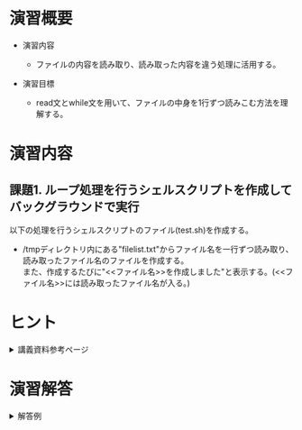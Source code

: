 # 演習概要
- 演習内容
  - ファイルの内容を読み取り、読み取った内容を違う処理に活用する。

- 演習目標
  - read文とwhile文を用いて、ファイルの中身を1行ずつ読みこむ方法を理解する。

# 演習内容
## 課題1. ループ処理を行うシェルスクリプトを作成してバックグラウンドで実行
以下の処理を行うシェルスクリプトのファイル(test.sh)を作成する。  
  - /tmpディレクトリ内にある"filelist.txt"からファイル名を一行ずつ読み取り、読み取ったファイル名のファイルを作成する。  
    また、作成するたびに"<<ファイル名>>を作成しました"と表示する。(<<ファイル名>>には読み取ったファイル名が入る。)

# ヒント
<details><summary>講義資料参考ページ</summary><div>

- 標準入出力
  - p87
</div></details>

# 演習解答  

<details><summary>解答例</summary><div>

## 課題1. ループ処理を行うシェルスクリプトを作成してバックグラウンドで実行  解答例  
シェルスクリプトファイル"test.sh"をエディタから作成し、下記の内容を書き込む。  

``` sh
#!/bin/bash

while read filename
do
  touch $filename 
  echo $filenameを作成しました
done < /tmp/filelist.txt

```

test.shをバックグラウンドで実行する。  

```
$ bash test.sh
```

以下の通り表示されること、また読み取ったファイル名の空ファイルが作成されていることを確認。

```
aaa.txtを作成しました
bbb.txtを作成しました
ccc.txtを作成しました
```

</div></details>